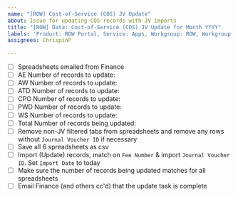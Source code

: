 ```yaml
---
name: "[ROW] Cost-of-Service (COS) JV Update"
about: Issue for updating COS records with JV imports
title: "[ROW] Data: Cost-of-Service (COS) JV Update for Month YYYY"
labels: 'Product: ROW Portal, Service: Apps, Workgroup: ROW, Workgroup: Finance, Type: Data'
assignees: ChrispinP

---
```


- [ ] Spreadsheets emailed from Finance
- [ ] AE Number of records to update: 
- [ ] AW Number of records to update: 
- [ ] ATD Number of records to update: 
- [ ] CPO Number of records to update: 
- [ ] PWD Number of records to update: 
- [ ] WS Number of records to update: 
- [ ] Total Number of records being updated: 
- [ ] Remove non-JV filtered tabs from spreadsheets and remove any rows without `Journal Voucher ID` if necessary
- [ ] Save all 6 spreadsheets as csv
- [ ] Import (Update) records, match on `Fee Number` & import `Journal Voucher ID`. Set `Import Date` to today
- [ ] Make sure the number of records being updated matches for all spreadsheets
- [ ] Email Finance (and others cc'd) that the update task is complete
